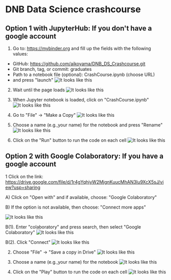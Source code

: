 # DNB Data Science crashcourse

## Option 1 with JupyterHub: If you don't have a google account
1. Go to: https://mybinder.org and fill up the fields with the following values:
- GitHub: https://github.com/aikoyama/DNB_DS_Crashcourse.git
- Git branch, tag, or commit: graduates
- Path to a notebook file (optional): CrashCourse.ipynb (choose URL)
- and press "launch"
![It looks like this](images/1_000.png)

2. Wait until the page loads
![It looks like this](images/1_001.png)

3. When Jupyter notebook is loaded, click on "CrashCourse.ipynb"
![It looks like this](images/1_002.png)

4. Go to "File" -> "Make a Copy"
![It looks like this](images/1_003.png)

5. Choose a name (e.g.,your name) for the notebook and press "Rename"
![It looks like this](images/1_004.png)

6. Click on the "Run" button to run the code on each cell
![It looks like this](images/1_005.png)


## Option 2 with Google Colaboratory: If you have a google account
1 Click on the link: https://drive.google.com/file/d/1r4gYqhjyW2MjgnKuucMhAN3Iu9XcX5sJ/view?usp=sharing

A) Click on "Open with" and if available, choose: "Google Colaboratory"

B) If the option is not available, then choose: "Connect more apps"

![It looks like this](images/2_001.png)

B(1). Enter "colaboratory" and press search, then select "Google Colaboratory"
![It looks like this](images/2_002.png)

B(2). Click "Connect"
![It looks like this](images/2_003.png)

2. Choose "File" -> "Save a copy in Drive"
![It looks like this](images/2_004.png)

3. Choose a name (e.g.,your name) for the notebook
![It looks like this](images/2_005.png)

4. Click on the "Play" button to run the code on each cell
![It looks like this](images/2_006.png)
